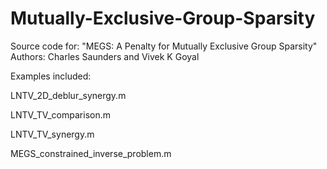 # Mutually-Exclusive-Group-Sparsity
Source code for: "MEGS: A Penalty for Mutually Exclusive Group Sparsity"
Authors: Charles Saunders and Vivek K Goyal

Examples included:

LNTV_2D_deblur_synergy.m

LNTV_TV_comparison.m

LNTV_TV_synergy.m

MEGS_constrained_inverse_problem.m
